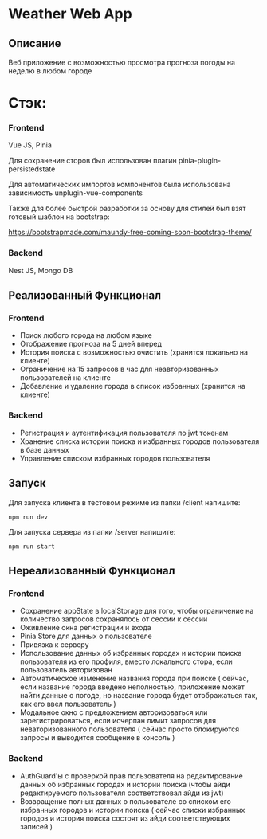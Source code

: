 # Weather Web App

## Описание

Веб приложение с возможностью просмотра прогноза погоды на неделю в любом городе

# Стэк:
### Frontend
Vue JS, Pinia

Для сохранение сторов был использован плагин pinia-plugin-persistedstate

Для автоматических импортов компонентов была использована зависимость unplugin-vue-components 

Также для более быстрой разработки за основу для стилей был взят готовый шаблон на bootstrap:

https://bootstrapmade.com/maundy-free-coming-soon-bootstrap-theme/

### Backend
Nest JS, Mongo DB

## Реализованный Функционал 
### Frontend
- Поиск любого города на любом языке
- Отображение прогноза на 5 дней вперед
- История поиска с возможностью очистить (хранится локально на клиенте)
- Ограничение на 15 запросов в час для неавторизованных пользователей на клиенте
- Добавление и удаление города в список избранных (хранится на клиенте)

### Backend
- Регистрация и аутентификация пользователя по jwt токенам
- Хранение списка истории поиска и избранных городов пользователя в базе данных
- Управление списком избранных городов пользователя

## Запуск
Для запуска клиента в тестовом режиме из папки /client напишите:

    npm run dev

Для запуска сервера из папки /server напишите:

    npm run start


## Нереализованный Функционал
### Frontend
- Сохранение appState в localStorage для того, чтобы ограничение на количество запросов сохранялось от сессии к сессии
- Оживление окна регистрации и входа
- Pinia Store для данных о пользователе
- Привязка к серверу
- Использование данных об избранных городах и истории поиска пользователя из его профиля, вместо локального стора, если пользователь авторизован
- Автоматическое изменение названия города при поиске ( сейчас, если название города введено неполностью, приложение может найти данные о погоде, но название города будет отображаться так, как его ввел пользователь )
- Модальное окно с предложением авторизоваться или зарегистрироваться, если исчерпан лимит запросов для неваторизованного пользователя ( сейчас просто блокируются запросы и выводится сообщение в консоль )

### Backend
- AuthGuard'ы с проверкой прав пользователя на редактирование данных об избранных городах и истории поиска (чтобы айди редактируемого пользователя соответствовал айди из jwt)
- Возвращение полных данных о пользователе со списком его избранных городов и истории поиска ( сейчас списки избранных городов и история поиска состоят из айди соответствующих записей ) 
